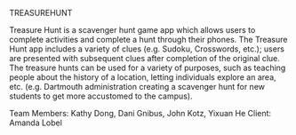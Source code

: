 TREASUREHUNT

Treasure Hunt is a scavenger hunt game app which allows users to complete activities and complete a hunt through their phones. The Treasure Hunt app includes a variety of clues (e.g. Sudoku, Crosswords, etc.); users are presented with subsequent clues after completion of the original clue. The treasure hunts can be used for a variety of purposes, such as teaching people about the history of a location, letting individuals explore an area, etc. (e.g. Dartmouth administration creating a scavenger hunt for new students to get more accustomed to the campus).

Team Members: Kathy Dong, Dani Gnibus, John Kotz, Yixuan He
Client: Amanda Lobel